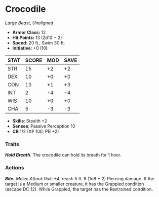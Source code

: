 # Crocodile

*Large Beast, Unaligned*

- **Armor Class:** 12
- **Hit Points:** 13 (2d10 + 2)
- **Speed:** 20 ft., Swim 30 ft.
- **Initiative**: +0 (10)

|STAT|SCORE|MOD|SAVE|
| --- | --- | --- | ---- |
| STR | 15 | +2 | +2 |
| DEX | 10 | +0 | +0 |
| CON | 13 | +1 | +3 |
| INT | 2 | -4 | -4 |
| WIS | 10 | +0 | +0 |
| CHA | 5 | -3 | -3 |

- **Skills**: Stealth +2
- **Senses**: Passive Perception 10
- **CR** 1/2 (XP 100; PB +2)

### Traits

***Hold Breath.*** The crocodile can hold its breath for 1 hour.


### Actions

***Bite.*** *Melee Attack Roll:* +4, reach 5 ft. 6 (1d8 + 2) Piercing damage. If the target is a Medium or smaller creature, it has the Grappled condition (escape DC 12). While Grappled, the target has the Restrained condition.
